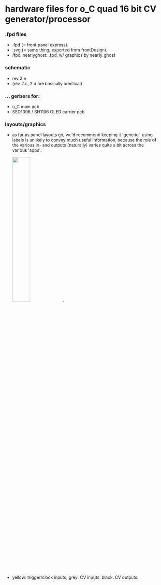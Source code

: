 hardware files for o_C quad 16 bit CV generator/processor
============

### .fpd files 

- .fpd (= front panel express).
- .svg (= same thing, exported from frontDesign).
- /fpd_nearlyghost: .fpd, w/ graphics by nearly_ghost 

### schematic 

- rev 2.e 
- (rev 2.c, 2.d are basically identical)

### ... gerbers for:

- o_C main pcb
- SSD1306 / SH1106 OLED carrier pcb 

### layouts/graphics

- as far as panel layouts go, we'd recommend keeping it 'generic'. using labels is unlikely to convey much useful information, because the role of the various in- and outputs (naturally) varies quite a bit across the various 'apps':

    <img src="https://c2.staticflickr.com/2/1692/25838880913_74aff9f004_k.jpg" width="35%">.

- yellow: trigger/clock inputs; grey: CV inputs; black: CV outputs.








